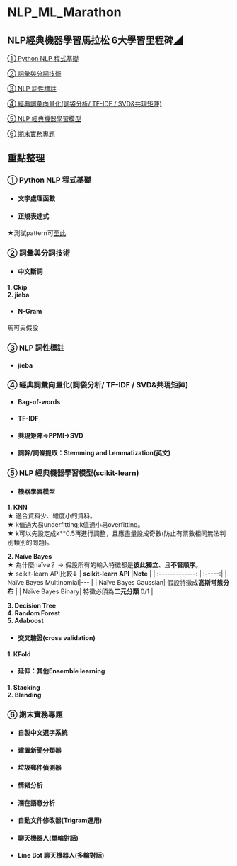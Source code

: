 # NLP_ML_Marathon
## NLP經典機器學習馬拉松 6大學習里程碑◢

[① Python NLP 程式基礎](#A)<br>

[② 詞彙與分詞技術](#B)<br>

[③ NLP 詞性標註](#C)<br>

[④ 經典詞彙向量化(詞袋分析/ TF-IDF / SVD&共現矩陣)](#D)<br>

[⑤ NLP 經典機器學習模型](#E)<br>

[⑥ 期末實務專題](#F)<br>


## 重點整理

### <a name="A">① Python NLP 程式基礎</a><br>
* #### 文字處理函數<br>
* #### 正規表達式<br>
★測試pattern可[至此](https://regex101.com/)<br>

### <a name="B">② 詞彙與分詞技術</a><br>
* #### 中文斷詞<br>
**1. Ckip<br>**
**2. jieba<br>**
* #### N-Gram<br>
馬可夫假設<br>

### <a name="C">③ NLP 詞性標註</a><br>
* #### jieba<br>

### <a name="D">④ 經典詞彙向量化(詞袋分析/ TF-IDF / SVD&共現矩陣)</a><br>
* #### Bag-of-words<br>
* #### TF-IDF<br>
* #### 共現矩陣→PPMI→SVD<br>
* #### 詞幹/詞條提取：Stemming and Lemmatization(英文)<br>
### <a name="E">⑤ NLP 經典機器學習模型(scikit-learn)</a><br>
* #### 機器學習模型</font><br>
**1. KNN<br>**
★ 適合資料少、維度小的資料。<br>
★ k值過大易underfitting;k值過小易overfitting。<br>
★ k可以先設定成k\*\*0.5再進行調整，且應盡量設成奇數(防止有票數相同無法判別類別的問題)。<br>

**2. Naïve Bayes<br>**
★ 為什麼naïve？   → 假設所有的輸入特徵都是**彼此獨立**、且**不管順序**。<br>
★ scikit-learn API比較↓
| **scikit-learn API** |**Note** |
| :-------------: | :-----:|
| Naïve Bayes Multinomial|--- |
| Naïve Bayes Gaussian| 假設特徵成**高斯常態分布** | 
| Naïve Bayes Binary| 特徵必須為**二元分類** 0/1 |

**3. Decision Tree<br>**
**4. Random Forest<br>**
**5. Adaboost<br>**
* #### 交叉驗證(cross validation)<br>
**1. KFold<br>**
* #### 延伸：其他Ensemble learning<br>
**1. Stacking<br>**
**2. Blending<br>**
### <a name="F">⑥ 期末實務專題</a><br>

* #### 自製中文選字系統<br>
* #### 建置新聞分類器<br>
* #### 垃圾郵件偵測器<br>
* #### 情緒分析<br>
* #### 潛在語意分析<br>
* #### 自動文件修改器(Trigram運用)<br>
* #### 聊天機器人(單輪對話)<br>
* #### Line Bot 聊天機器人(多輪對話)<br>
